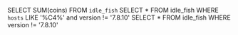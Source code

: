 SELECT SUM(coins) FROM `idle_fish`
SELECT * FROM idle_fish WHERE `hosts` LIKE '%C4%' and version != '7.8.10'
SELECT * FROM idle_fish WHERE version != '7.8.10'
